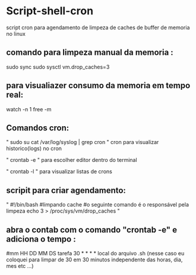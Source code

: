 # Script-shell-cron
script cron para agendamento de limpeza de caches de buffer de memoria no linux

## comando para limpeza manual da memoria : 
sudo sync sudo sysctl vm.drop_caches=3

## para visualiazer consumo da memoria em tempo real:
watch -n 1 free -m

## Comandos cron:
" sudo su cat /var/log/syslog | grep cron " cron para visualizar historico(logs) no cron

" crontab -e " para escolher editor dentro do terminal

" crontab -l " para visualizar listas de crons

## scripit para criar agendamento: 

" #!/bin/bash
#limpando cache
#o seguinte comando é o responsável pela limpeza
echo 3 > /proc/sys/vm/drop_caches "

## abra o contab com o comando "crontab -e"  e adiciona o tempo : 
#mm HH DD MM DS tarefa
30 * * * * local do arquivo .sh (nesse caso eu coloquei para limpar de 30 em 30 minutos independente das horas, dia, mes etc ...)


